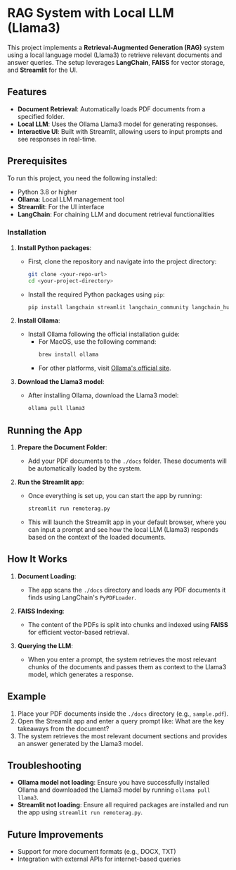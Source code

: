 # RAG System with Local LLM (Llama3)

This project implements a **Retrieval-Augmented Generation (RAG)** system using a local language model (Llama3) to retrieve relevant documents and answer queries. The setup leverages **LangChain**, **FAISS** for vector storage, and **Streamlit** for the UI.

## Features

- **Document Retrieval**: Automatically loads PDF documents from a specified folder.
- **Local LLM**: Uses the Ollama Llama3 model for generating responses.
- **Interactive UI**: Built with Streamlit, allowing users to input prompts and see responses in real-time.

## Prerequisites

To run this project, you need the following installed:

- Python 3.8 or higher
- **Ollama**: Local LLM management tool
- **Streamlit**: For the UI interface
- **LangChain**: For chaining LLM and document retrieval functionalities

### Installation

1. **Install Python packages**:
   - First, clone the repository and navigate into the project directory:
     ```bash
     git clone <your-repo-url>
     cd <your-project-directory>
     ```
   - Install the required Python packages using `pip`:
     ```bash
     pip install langchain streamlit langchain_community langchain_huggingface faiss-cpu
     ```

2. **Install Ollama**:
   - Install Ollama following the official installation guide:
     - For MacOS, use the following command:
       ```bash
       brew install ollama
       ```
     - For other platforms, visit [Ollama's official site](https://ollama.com).

3. **Download the Llama3 model**:
   - After installing Ollama, download the Llama3 model:
     ```bash
     ollama pull llama3
     ```

## Running the App

1. **Prepare the Document Folder**:
   - Add your PDF documents to the `./docs` folder. These documents will be automatically loaded by the system.

2. **Run the Streamlit app**:
   - Once everything is set up, you can start the app by running:
     ```bash
     streamlit run remoterag.py
     ```
   - This will launch the Streamlit app in your default browser, where you can input a prompt and see how the local LLM (Llama3) responds based on the context of the loaded documents.

## How It Works

1. **Document Loading**:
   - The app scans the `./docs` directory and loads any PDF documents it finds using LangChain's `PyPDFLoader`.
   
2. **FAISS Indexing**:
   - The content of the PDFs is split into chunks and indexed using **FAISS** for efficient vector-based retrieval.

3. **Querying the LLM**:
   - When you enter a prompt, the system retrieves the most relevant chunks of the documents and passes them as context to the Llama3 model, which generates a response.

## Example

1. Place your PDF documents inside the `./docs` directory (e.g., `sample.pdf`).
2. Open the Streamlit app and enter a query prompt like:
What are the key takeaways from the document?
3. The system retrieves the most relevant document sections and provides an answer generated by the Llama3 model.

## Troubleshooting

- **Ollama model not loading**: Ensure you have successfully installed Ollama and downloaded the Llama3 model by running `ollama pull llama3`.
- **Streamlit not loading**: Ensure all required packages are installed and run the app using `streamlit run remoterag.py`.

## Future Improvements

- Support for more document formats (e.g., DOCX, TXT)
- Integration with external APIs for internet-based queries
